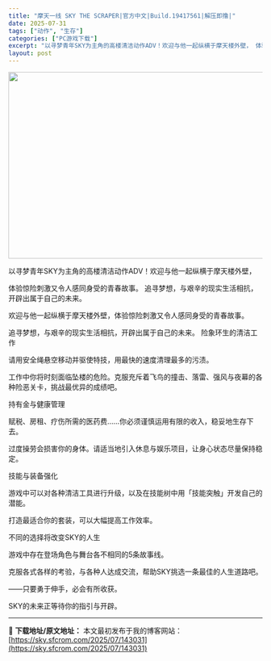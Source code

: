 ```yaml
---
title: "摩天一线 SKY THE SCRAPER|官方中文|Build.19417561|解压即撸|"
date: 2025-07-31
tags: ["动作", "生存"]
categories: ["PC游戏下载"]
excerpt: "以寻梦青年SKY为主角的高楼清洁动作ADV！欢迎与他一起纵横于摩天楼外壁， 体验惊险刺激又令人感同身受的青春故事。 追寻梦想，与艰辛的现实生活相抗，开辟出属于自己的未来。 欢迎与他一起纵横于摩天楼外壁，体验惊险刺激又令人感同身受的青春故事。 追寻梦想，与艰辛的现实生活相抗，开辟出属于自己的未来。 险&hellip;"
layout: post
---
```


<img class="aligncenter size-full wp-image-142929" src="https://sky.sfcrom.com/wp-content/uploads/2025/07/2025073102134073.webp" alt="" width="660" height="370" />

以寻梦青年SKY为主角的高楼清洁动作ADV！欢迎与他一起纵横于摩天楼外壁，

体验惊险刺激又令人感同身受的青春故事。 追寻梦想，与艰辛的现实生活相抗，开辟出属于自己的未来。

欢迎与他一起纵横于摩天楼外壁，体验惊险刺激又令人感同身受的青春故事。

追寻梦想，与艰辛的现实生活相抗，开辟出属于自己的未来。
险象环生的清洁工作

请用安全绳悬空移动并驱使特技，用最快的速度清理最多的污渍。

工作中你将时刻面临坠楼的危险。克服充斥着飞鸟的撞击、落雷、强风与夜幕的各种险恶关卡，挑战最优异的成绩吧。

持有金与健康管理

赋税、房租、疗伤所需的医药费……你必须谨慎运用有限的收入，稳妥地生存下去。

过度操劳会损害你的身体。请适当地引入休息与娱乐项目，让身心状态尽量保持稳定。

技能与装备强化

游戏中可以对各种清洁工具进行升级，以及在技能树中用「技能突触」开发自己的潜能。

打造最适合你的套装，可以大幅提高工作效率。

不同的选择将改变SKY的人生

游戏中存在登场角色与舞台各不相同的5条故事线。

克服各式各样的考验，与各种人达成交流，帮助SKY挑选一条最佳的人生道路吧。

——只要勇于伸手，必会有所收获。

SKY的未来正等待你的指引与开辟。

---
📖 **下载地址/原文地址：** 本文最初发布于我的博客网站：[https://sky.sfcrom.com/2025/07/143031](https://sky.sfcrom.com/2025/07/143031)
